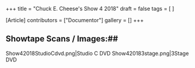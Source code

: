 +++
title = "Chuck E. Cheese's Show 4 2018"
draft = false
tags = [ ]

[Article]
contributors = ["Documentor"]
gallery = []
+++
## Showtape Scans / Images:## 
<gallery>
Show42018StudioCdvd.png|Studio C DVD
Show420183stage.png|3Stage DVD
</gallery>